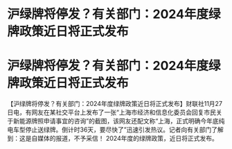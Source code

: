 # 沪绿牌将停发？有关部门：2024年度绿牌政策近日将正式发布

# 沪绿牌将停发？有关部门：2024年度绿牌政策近日将正式发布

【沪绿牌将停发？有关部门：2024年度绿牌政策近日将正式发布】财联社11月27日电，有网友在某社交平台上发布了一张“上海市经济和信息化委员会回复市民关于新能源牌照申请事宜的咨询”的截图，该网友还配文称“上海，正式明确今年底纯电车型停止送绿牌。倒计时36天，要尽快了”迅速引发热议。记者向有关部门了解到：这是自媒体的报道，不予采信！
2024年度的绿牌政策，近日将正式发布。


